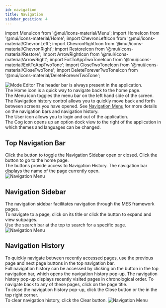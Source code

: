 ```yaml
---
id: navigation
title: Navigation
sidebar_position: 4
---
```

import MenuIcon from '@mui/icons-material/Menu';
import HomeIcon from '@mui/icons-material/Home';
import ChevronLeftIcon from '@mui/icons-material/ChevronLeft';
import ChevronRightIcon from '@mui/icons-material/ChevronRight';
import RestoreIcon from '@mui/icons-material/Restore';
import ArrowRightIcon from '@mui/icons-material/ArrowRight';
import ExitToAppTwoToneIcon from '@mui/icons-material/ExitToAppTwoTone';
import CloseTwoToneIcon from '@mui/icons-material/CloseTwoTone';
import DeleteForeverTwoToneIcon from '@mui/icons-material/DeleteForeverTwoTone';

![Mode Editor](/img/8.png)
The header bar is always present in the application.  
The Home icon is a quick way to navigate back to the home page.  
The Menu icon toggles the menu bar on the left hand side of the screen.  
The Navigation history control allows you to quickly move back and forth between screens you have opened. See [Navigation Menu](docs/mes-framework/using-the-application/navigation-menu.md) for more details on the navigation bars and navigation history.  
The User icon allows you to login and out of the application.  
The Cog icon opens up an option dock view to the right of the application in which themes  and languages can be changed.

## Top Navigation Bar
Click the <MenuIcon fontSize="small" /> button to toggle the Navigation Sidebar open or closed. Click the <HomeIcon fontSize="small" /> button to go to the home page.  
The <ChevronLeftIcon fontSize="small" /> <ChevronRightIcon fontSize="small" /> <RestoreIcon fontSize="small" /> buttons provide access to Navigation History. The navigation bar displays the name of the page currently open.  
![Navigation Menu](/img/17.png)

## Navigation Sidebar
The navigation sidebar facilitates navigation through the MES framework pages.  
To navigate to a page, click on its title or click the <ArrowRightIcon /> button to expand and view subpages.  
Use the search bar at the top to search for a specific page.
![Navigation Menu](/img/18.png)

## Navigation History
To quickly navigate between recently accessed pages, use the previous page and next page buttons in the top navigation bar. <ChevronLeftIcon fontSize="small" /> <ChevronRightIcon fontSize="small" />  
Full navigation history can be accessed by clicking on the <RestoreIcon fontSize="small" /> button in the top navigation bar, which opens the navigation history pop-up. The navigation history pop-up displays recently visited pages in chronological order. To navigate back to any of these pages, click on the page title.  
To close the navigation history pop-up, click the <ExitToAppTwoToneIcon fontSize="small" /> Close button or the <CloseTwoToneIcon fontSize="small" /> in the top right corner.  
To clear navigation history, click the <DeleteForeverTwoToneIcon fontSize="small" /> Clear button.
![Navigation Menu](/img/19.png)